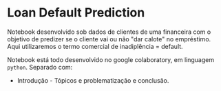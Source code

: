 # Loan Default Prediction

Notebook desenvolvido sob dados de clientes de uma financeira com o objetivo de predizer se o cliente vai ou não "dar calote" no empréstimo.
Aqui utilizaremos o termo comercial de inadiplência = default. 

Notebook está todo desenvolvido no google colaboratory, em linguagem `python`. Separado com:
 * Introdução - Tópicos e problematização e conclusão.
